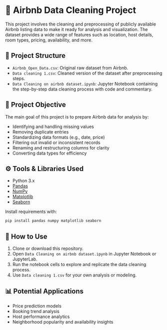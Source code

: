 # 🏡 Airbnb Data Cleaning Project

This project involves the cleaning and preprocessing of publicly available Airbnb listing data to make it ready for analysis and visualization. The dataset provides a wide range of features such as location, host details, room types, pricing, availability, and more.

## 📂 Project Structure

* `Airbnb_Open_Data.csv`: Original raw dataset from Airbnb.
* `Data cleaning 1.csv`: Cleaned version of the dataset after preprocessing steps.
* `Data Cleaning on airbnb dataset.ipynb`: Jupyter Notebook containing the step-by-step data cleaning process with code and commentary.

## 🧼 Project Objective

The main goal of this project is to prepare Airbnb data for analysis by:

* Identifying and handling missing values
* Removing duplicate entries
* Standardizing data formats (e.g., date, price)
* Filtering out invalid or inconsistent records
* Renaming and restructuring columns for clarity
* Converting data types for efficiency

## ⚙️ Tools & Libraries Used

* Python 3.x
* [Pandas](https://pandas.pydata.org/)
* [NumPy](https://numpy.org/)
* [Matplotlib](https://matplotlib.org/)
* [Seaborn](https://seaborn.pydata.org/)

Install requirements with:

```bash
pip install pandas numpy matplotlib seaborn
```

## 🚀 How to Use

1. Clone or download this repository.
2. Open `Data Cleaning on airbnb dataset.ipynb` in Jupyter Notebook or JupyterLab.
3. Run the notebook cells to explore and replicate the data cleaning process.
4. Use `Data cleaning 1.csv` for your own analysis or modeling.

## 📊 Potential Applications

* Price prediction models
* Booking trend analysis
* Host performance analytics
* Neighborhood popularity and availability insights


